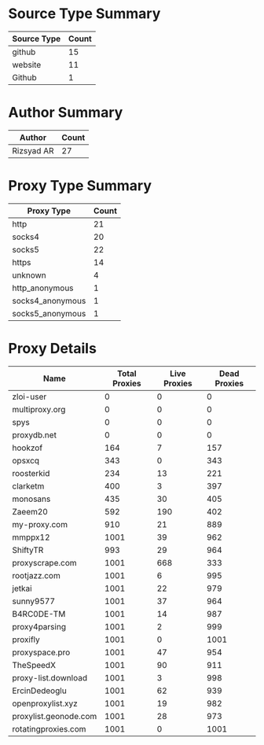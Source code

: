 # Source Type Summary

| Source Type | Count |
|-------------|-------|
| github | 15 |
| website | 11 |
| Github | 1 |


# Author Summary

| Author | Count |
|--------|-------|
| Rizsyad AR | 27 |


# Proxy Type Summary

| Proxy Type | Count |
|------------|-------|
| http | 21 |
| socks4 | 20 |
| socks5 | 22 |
| https | 14 |
| unknown | 4 |
| http_anonymous | 1 |
| socks4_anonymous | 1 |
| socks5_anonymous | 1 |


# Proxy Details

| Name | Total Proxies | Live Proxies | Dead Proxies |
|------|---------------|--------------|---------------|
| zloi-user | 0 | 0 | 0 |
| multiproxy.org | 0 | 0 | 0 |
| spys | 0 | 0 | 0 |
| proxydb.net | 0 | 0 | 0 |
| hookzof | 164 | 7 | 157 |
| opsxcq | 343 | 0 | 343 |
| roosterkid | 234 | 13 | 221 |
| clarketm | 400 | 3 | 397 |
| monosans | 435 | 30 | 405 |
| Zaeem20 | 592 | 190 | 402 |
| my-proxy.com | 910 | 21 | 889 |
| mmppx12 | 1001 | 39 | 962 |
| ShiftyTR | 993 | 29 | 964 |
| proxyscrape.com | 1001 | 668 | 333 |
| rootjazz.com | 1001 | 6 | 995 |
| jetkai | 1001 | 22 | 979 |
| sunny9577 | 1001 | 37 | 964 |
| B4RC0DE-TM | 1001 | 14 | 987 |
| proxy4parsing | 1001 | 2 | 999 |
| proxifly | 1001 | 0 | 1001 |
| proxyspace.pro | 1001 | 47 | 954 |
| TheSpeedX | 1001 | 90 | 911 |
| proxy-list.download | 1001 | 3 | 998 |
| ErcinDedeoglu | 1001 | 62 | 939 |
| openproxylist.xyz | 1001 | 19 | 982 |
| proxylist.geonode.com | 1001 | 28 | 973 |
| rotatingproxies.com | 1001 | 0 | 1001 |
